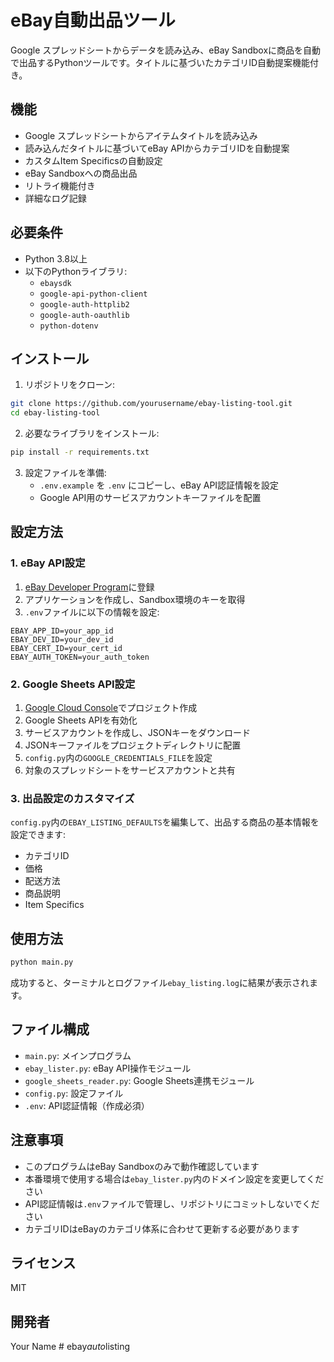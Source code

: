 # eBay自動出品ツール

Google スプレッドシートからデータを読み込み、eBay Sandboxに商品を自動で出品するPythonツールです。タイトルに基づいたカテゴリID自動提案機能付き。

## 機能

- Google スプレッドシートからアイテムタイトルを読み込み
- 読み込んだタイトルに基づいてeBay APIからカテゴリIDを自動提案
- カスタムItem Specificsの自動設定
- eBay Sandboxへの商品出品
- リトライ機能付き
- 詳細なログ記録

## 必要条件

- Python 3.8以上
- 以下のPythonライブラリ:
  - `ebaysdk`
  - `google-api-python-client`
  - `google-auth-httplib2`
  - `google-auth-oauthlib`
  - `python-dotenv`

## インストール

1. リポジトリをクローン:
```bash
git clone https://github.com/yourusername/ebay-listing-tool.git
cd ebay-listing-tool
```

2. 必要なライブラリをインストール:
```bash
pip install -r requirements.txt
```

3. 設定ファイルを準備:
   - `.env.example` を `.env` にコピーし、eBay API認証情報を設定
   - Google API用のサービスアカウントキーファイルを配置

## 設定方法

### 1. eBay API設定

1. [eBay Developer Program](https://developer.ebay.com)に登録
2. アプリケーションを作成し、Sandbox環境のキーを取得
3. `.env`ファイルに以下の情報を設定:

```
EBAY_APP_ID=your_app_id
EBAY_DEV_ID=your_dev_id
EBAY_CERT_ID=your_cert_id
EBAY_AUTH_TOKEN=your_auth_token
```

### 2. Google Sheets API設定

1. [Google Cloud Console](https://console.cloud.google.com/)でプロジェクト作成
2. Google Sheets APIを有効化
3. サービスアカウントを作成し、JSONキーをダウンロード
4. JSONキーファイルをプロジェクトディレクトリに配置
5. `config.py`内の`GOOGLE_CREDENTIALS_FILE`を設定
6. 対象のスプレッドシートをサービスアカウントと共有

### 3. 出品設定のカスタマイズ

`config.py`内の`EBAY_LISTING_DEFAULTS`を編集して、出品する商品の基本情報を設定できます:

- カテゴリID
- 価格
- 配送方法
- 商品説明
- Item Specifics

## 使用方法

```bash
python main.py
```

成功すると、ターミナルとログファイル`ebay_listing.log`に結果が表示されます。

## ファイル構成

- `main.py`: メインプログラム
- `ebay_lister.py`: eBay API操作モジュール
- `google_sheets_reader.py`: Google Sheets連携モジュール
- `config.py`: 設定ファイル
- `.env`: API認証情報（作成必須）

## 注意事項

- このプログラムはeBay Sandboxのみで動作確認しています
- 本番環境で使用する場合は`ebay_lister.py`内のドメイン設定を変更してください
- API認証情報は`.env`ファイルで管理し、リポジトリにコミットしないでください
- カテゴリIDはeBayのカテゴリ体系に合わせて更新する必要があります

## ライセンス

MIT

## 開発者

Your Name #   e b a y _ a u t o _ l i s t i n g  
 